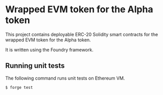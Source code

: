 # Wrapped EVM token for the Alpha token

This project contains deployable ERC-20 Solidity smart contracts for the wrapped EVM token for the Alpha token.

It is written using the Foundry framework.

## Running unit tests

The following command runs unit tests on Ethereum VM.

```shell
$ forge test
```
